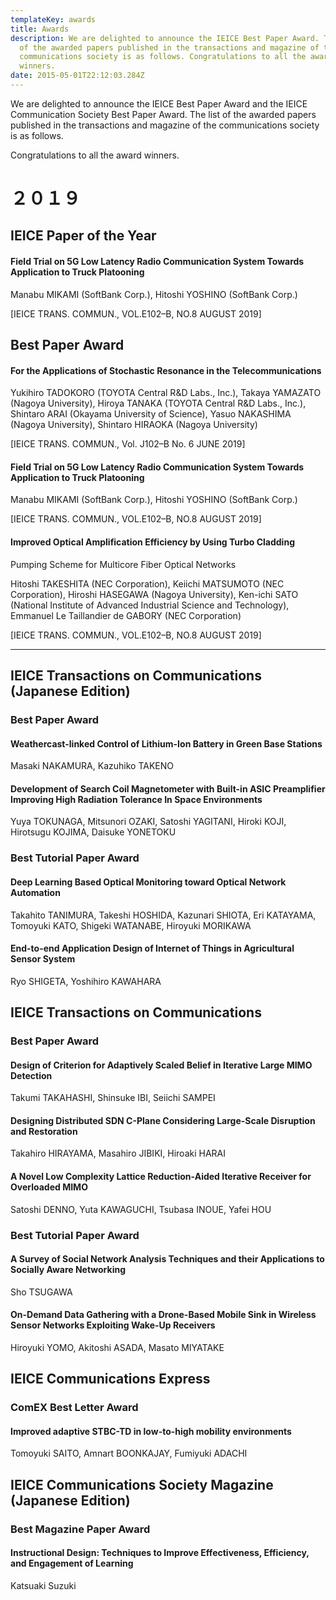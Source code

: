 ```yaml
---
templateKey: awards
title: Awards
description: We are delighted to announce the IEICE Best Paper Award. The list
  of the awarded papers published in the transactions and magazine of the
  communications society is as follows. Congratulations to all the award
  winners.
date: 2015-05-01T22:12:03.284Z
---
```

We are delighted to announce the IEICE Best Paper Award and the IEICE Communication Society Best Paper Award. The list of the awarded papers published in the transactions and magazine of the communications society is as follows. 

Congratulations to all the award winners.

# ２０１９ 
## IEICE Paper of the Year

#### Field Trial on 5G Low Latency Radio Communication System Towards Application to Truck Platooning

Manabu MIKAMI (SoftBank Corp.), Hitoshi YOSHINO (SoftBank Corp.)

[IEICE TRANS. COMMUN., VOL.E102–B, NO.8 AUGUST 2019]

## Best Paper Award

#### For the Applications of Stochastic Resonance in the Telecommunications

Yukihiro TADOKORO (TOYOTA Central R&D Labs., Inc.), Takaya YAMAZATO (Nagoya University), Hiroya TANAKA (TOYOTA Central R&D Labs., Inc.), Shintaro ARAI (Okayama University of Science), Yasuo NAKASHIMA (Nagoya University), Shintaro HIRAOKA (Nagoya University)

[IEICE TRANS. COMMUN., Vol. J102–B No. 6 JUNE 2019]

#### Field Trial on 5G Low Latency Radio Communication System Towards Application to Truck Platooning

Manabu MIKAMI (SoftBank Corp.), Hitoshi YOSHINO (SoftBank Corp.)

[IEICE TRANS. COMMUN., VOL.E102–B, NO.8 AUGUST 2019]


#### Improved Optical Amplification Efficiency by Using Turbo Cladding
Pumping Scheme for Multicore Fiber Optical Networks

Hitoshi TAKESHITA (NEC Corporation), Keiichi MATSUMOTO (NEC Corporation), Hiroshi HASEGAWA (Nagoya University), Ken-ichi SATO (National Institute of Advanced Industrial Science and Technology), Emmanuel Le Taillandier de GABORY (NEC Corporation)

[IEICE TRANS. COMMUN., VOL.E102–B, NO.8 AUGUST 2019]

-------------

## IEICE Transactions on Communications (Japanese Edition)

### Best Paper Award

#### Weathercast-linked Control of Lithium-Ion Battery in Green Base Stations

Masaki NAKAMURA, Kazuhiko TAKENO

#### Development of Search Coil Magnetometer with Built-in ASIC Preamplifier Improving High Radiation Tolerance In Space Environments

Yuya TOKUNAGA, Mitsunori OZAKI, Satoshi YAGITANI, Hiroki KOJI, Hirotsugu KOJIMA, Daisuke YONETOKU

### Best Tutorial Paper Award

#### Deep Learning Based Optical Monitoring toward Optical Network Automation

Takahito TANIMURA, Takeshi HOSHIDA, Kazunari SHIOTA, Eri KATAYAMA, Tomoyuki KATO, Shigeki WATANABE, Hiroyuki MORIKAWA

#### End-to-end Application Design of Internet of Things in Agricultural Sensor System

Ryo SHIGETA, Yoshihiro KAWAHARA

## IEICE Transactions on Communications

### Best Paper Award

#### Design of Criterion for Adaptively Scaled Belief in Iterative Large MIMO Detection

Takumi TAKAHASHI, Shinsuke IBI, Seiichi SAMPEI

#### Designing Distributed SDN C-Plane Considering Large-Scale Disruption and Restoration

Takahiro HIRAYAMA, Masahiro JIBIKI, Hiroaki HARAI

#### A Novel Low Complexity Lattice Reduction-Aided Iterative Receiver for Overloaded MIMO

Satoshi DENNO, Yuta KAWAGUCHI, Tsubasa INOUE, Yafei HOU

### Best Tutorial Paper Award

#### A Survey of Social Network Analysis Techniques and their Applications to Socially Aware Networking

Sho TSUGAWA

#### On-Demand Data Gathering with a Drone-Based Mobile Sink in Wireless Sensor Networks Exploiting Wake-Up Receivers

Hiroyuki YOMO, Akitoshi ASADA, Masato MIYATAKE

## IEICE Communications Express

### ComEX Best Letter Award

#### Improved adaptive STBC-TD in low-to-high mobility environments

Tomoyuki SAITO, Amnart BOONKAJAY, Fumiyuki ADACHI

## IEICE Communications Society Magazine (Japanese Edition)

### Best Magazine Paper Award

#### Instructional Design: Techniques to Improve Effectiveness, Efficiency, and Engagement of Learning

Katsuaki Suzuki